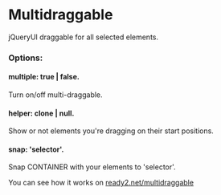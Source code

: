 # Multidraggable
jQueryUI draggable for all selected elements.

<h3>Options:</h3>

<h4>multiple: true | false.</h4>
Turn on/off multi-draggable.

<h4>helper: clone | null.</h4> 

Show or not elements you're dragging on their start positions. 

<h4>snap: 'selector'.</h4> 

Snap CONTAINER with your elements to 'selector'. 

You can see how it works on <a href="https://ready2.net/multidraggable">ready2.net/multidraggable</a>
